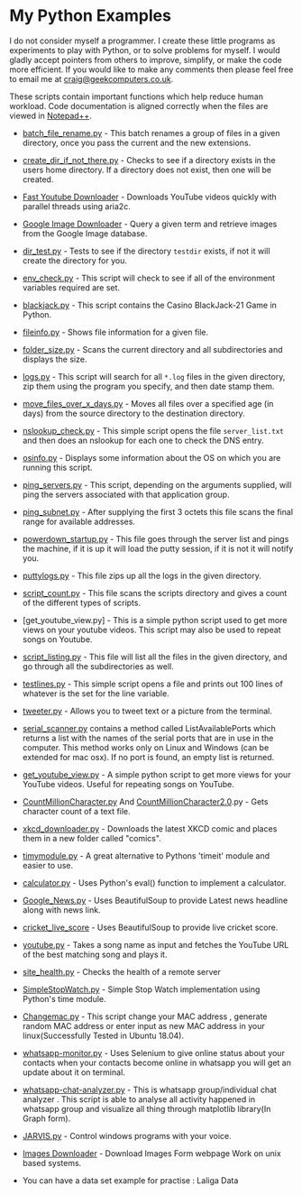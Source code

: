
# My Python Examples

I do not consider myself a programmer. I create these little programs as experiments to play with Python, or to solve problems for myself. I would gladly accept pointers from others to improve, simplify, or make the code more efficient. If you would like to make any comments then please feel free to email me at craig@geekcomputers.co.uk.

These scripts contain important functions which help reduce human workload.
Code documentation is aligned correctly when the files are viewed in [Notepad++](https://notepad-plus-plus.org/).

- [batch_file_rename.py](https://github.com/geekcomputers/Python/blob/master/batch_file_rename.py) - This batch renames a group of files in a given directory, once you pass the current and the new extensions.

- [create_dir_if_not_there.py](https://github.com/geekcomputers/Python/blob/master/create_dir_if_not_there.py) - Checks to see if a directory exists in the users home directory. If a directory does not exist, then one will be created.

- [Fast Youtube Downloader](https://github.com/geekcomputers/Python/blob/master/youtube-downloader%20fast.py) - Downloads YouTube videos quickly with parallel threads using aria2c.

- [Google Image Downloader](https://github.com/geekcomputers/Python/tree/master/Google_Image_Downloader) - Query a given term and retrieve images from the Google Image database.

- [dir_test.py](https://github.com/geekcomputers/Python/blob/master/dir_test.py) - Tests to see if the directory `testdir` exists, if not it will create the directory for you.

- [env_check.py](https://github.com/geekcomputers/Python/blob/master/env_check.py) - This script will check to see if all of the environment variables required are set.

- [blackjack.py](https://github.com/Ratna04priya/Python/blob/master/BlackJack_game/blackjack.py) - This script contains the Casino BlackJack-21 Game in Python.

- [fileinfo.py](https://github.com/geekcomputers/Python/blob/master/fileinfo.py) - Shows file information for a given file.

- [folder_size.py](https://github.com/geekcomputers/Python/blob/master/folder_size.py) - Scans the current directory and all subdirectories and displays the size.

- [logs.py](https://github.com/geekcomputers/Python/blob/master/logs.py) - This script will search for all `*.log` files in the given directory, zip them using the program you specify, and then date stamp them.

- [move_files_over_x_days.py](https://github.com/geekcomputers/Python/blob/master/move_files_over_x_days.py) - Moves all files over a specified age (in days) from the source directory to the destination directory.

- [nslookup_check.py](https://github.com/geekcomputers/Python/blob/master/nslookup_check.py) - This simple script opens the file `server_list.txt` and then does an nslookup for each one to check the DNS entry.

- [osinfo.py](https://github.com/geekcomputers/Python/blob/master/osinfo.py) - Displays some information about the OS on which you are running this script.

- [ping_servers.py](https://github.com/geekcomputers/Python/blob/master/ping_servers.py) - This script, depending on the arguments supplied, will ping the servers associated with that application group.

- [ping_subnet.py](https://github.com/geekcomputers/Python/blob/master/ping_subnet.py) - After supplying the first 3 octets this file scans the final range for available addresses.

- [powerdown_startup.py](https://github.com/geekcomputers/Python/blob/master/powerdown_startup.py) - This file goes through the server list and pings the machine, if it is up it will load the putty session, if it is not it will notify you.

- [puttylogs.py](https://github.com/geekcomputers/Python/blob/master/puttylogs.py) -  This file zips up all the logs in the given directory.

- [script_count.py](https://github.com/geekcomputers/Python/blob/master/script_count.py) - This file scans the scripts directory and gives a count of the different types of scripts.

- [get_youtube_view.py] - This is a simple python script used to get more views on your youtube videos. This script may also be used to repeat songs on Youtube. 

- [script_listing.py](https://github.com/geekcomputers/Python/blob/master/script_listing.py) - This file will list all the files in the given directory, and go through all the subdirectories as well.

- [testlines.py](https://github.com/geekcomputers/Python/blob/master/testlines.py) - This simple script opens a file and prints out 100 lines of whatever is the set for the line variable.

- [tweeter.py](https://github.com/geekcomputers/Python/blob/master/tweeter.py) - Allows you to tweet text or a picture from the terminal.

- [serial_scanner.py](https://github.com/geekcomputers/Python/blob/master/serial_scanner.py) contains a method called ListAvailablePorts which returns a list with the names of the serial ports that are in use in the computer. This method works only on Linux and Windows (can be extended for mac osx). If no port is found, an empty list is returned.

- [get_youtube_view.py](https://github.com/geekcomputers/Python/blob/master/get_youtube_view.py) - A simple python script to get more views for your YouTube videos. Useful for repeating songs on YouTube.

- [CountMillionCharacter.py](https://github.com/geekcomputers/Python/blob/master/CountMillionCharacter.py) And [CountMillionCharacter2.0](https://github.com/geekcomputers/Python/blob/master/CountMillionCharacters-2.0.py).py - Gets character count of a text file.

- [xkcd_downloader.py](https://github.com/geekcomputers/Python/blob/master/xkcd_downloader.py) - Downloads the latest XKCD comic and places them in a new folder called "comics".

- [timymodule.py](https://github.com/geekcomputers/Python/blob/master/timymodule.py) - A great alternative to Pythons 'timeit' module and easier to use.

- [calculator.py](https://github.com/geekcomputers/Python/blob/master/calculator.py) - Uses Python's eval() function to implement a calculator.

- [Google_News.py](https://github.com/geekcomputers/Python/blob/master/Google_News.py) - Uses BeautifulSoup to provide Latest news headline along with news link.

- [cricket_live_score](https://github.com/geekcomputers/Python/blob/master/Cricket_score.py) - Uses BeautifulSoup to provide live cricket score.

- [youtube.py](https://github.com/geekcomputers/Python/blob/master/youtube.py) - Takes a song name as input and fetches the YouTube URL of the best matching song and plays it.  

- [site_health.py](https://github.com/geekcomputers/Python/blob/master/site_health.py) - Checks the health of a remote server

- [SimpleStopWatch.py](https://github.com/geekcomputers/Python/blob/master/SimpleStopWatch.py) - Simple Stop Watch implementation using Python's time module. 

- [Changemac.py](https://github.com/geekcomputers/Python/blob/master/changemac.py) - This script change your MAC address , generate random MAC address or enter input as new MAC address in your linux(Successfully Tested in Ubuntu 18.04). 
- [whatsapp-monitor.py](https://github.com/geekcomputers/Python/blob/master/whatsapp-monitor.py) - Uses Selenium to give online status about your contacts when your contacts become online in whatsapp you will get an update about it on terminal.

- [whatsapp-chat-analyzer.py](https://github.com/subahanii/whatsapp-Chat-Analyzer) - This is whatsapp group/individual chat analyzer .
This script is able to analyse all activity happened in whatsapp group and visualize all thing through matplotlib library(In Graph form).

- [JARVIS.py](https://git.io/fjH8m) - Control windows programs with your voice.


- [Images Downloader](https://git.io/JvnJh) - Download Images Form webpage Work on unix based systems.


- You can have a data set example for practise : Laliga Data 
